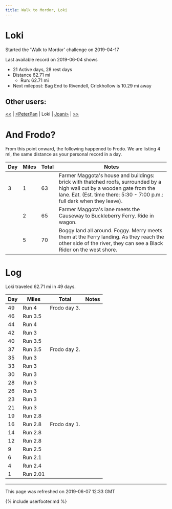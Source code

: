 ```yaml
---
title: Walk to Mordor, Loki
---
```


# Loki

Started the 'Walk to Mordor' challenge on 2019-04-17

Last available record on 2019-06-04 shows
* 21 Active days, 28 rest days
* Distance 62.71 mi
  * Run: 62.71 mi
* Next milepost: Bag End to Rivendell, Crickhollow is 10.29 mi away

## Other users:

[\<\<](PeterPan.md) \| [\<PeterPan](PeterPan.md) \| Loki \| [Joani\>](Joani.md) \| [\>\>](Joani.md)

# And Frodo?
From this point onward, the following happened to Frodo.
We are listing 4 mi, the same distance as your personal record in a day.

| Day | Miles | Total | Notes |
| --- | --- | --- | --- |
| 3 | 1 | 63 | Farmer Maggota's house and buildings: brick with thatched roofs, surrounded by a high wall cut by a wooden gate from the lane. Eat. (Est. time there: 5:30 - 7:00 p.m.: full dark when they leave). |
|   | 2 | 65 | Farmer Maggota's lane meets the Causeway to Buckleberry Ferry. Ride in wagon. |
|   | 5 | 70 | Boggy land all around. Foggy. Merry meets them at the Ferry landing. As they reach the other side of the river, they can see a Black Rider on the west shore. |


# Log

Loki traveled 62.71 mi in 49 days.

| Day | Miles | Total | Notes |
| --- | --- | --- | --- |
 | 49 | Run 4 | Frodo day 3. |
 | 46 | Run 3.5 |  |
 | 44 | Run 4 |  |
 | 42 | Run 3 |  |
 | 40 | Run 3.5 |  |
 | 37 | Run 3.5 | Frodo day 2. |
 | 35 | Run 3 |  |
 | 33 | Run 3 |  |
 | 30 | Run 3 |  |
 | 28 | Run 3 |  |
 | 26 | Run 3 |  |
 | 23 | Run 3 |  |
 | 21 | Run 3 |  |
 | 19 | Run 2.8 |  |
 | 16 | Run 2.8 | Frodo day 1. |
 | 14 | Run 2.8 |  |
 | 12 | Run 2.8 |  |
 | 9 | Run 2.5 |  |
 | 6 | Run 2.1 |  |
 | 4 | Run 2.4 |  |
 | 1 | Run 2.01 |  |

---
This page was refreshed on 2019-06-07 12:33 GMT

{% include userfooter.md %}
